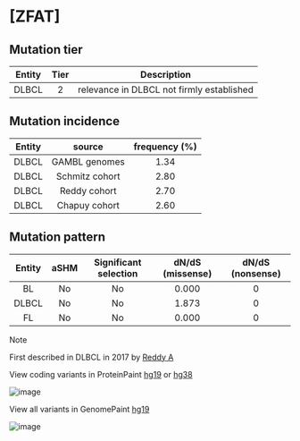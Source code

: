# [ZFAT]

## Mutation tier

|Entity|Tier|Description                              |
|:------:|:----:|-----------------------------------------|
|DLBCL |2   |relevance in DLBCL not firmly established|
## Mutation incidence

|Entity|source        |frequency (%)|
|:------:|:--------------:|:-------------:|
|DLBCL |GAMBL genomes |1.34         |
|DLBCL |Schmitz cohort|2.80         |
|DLBCL |Reddy cohort  |2.70         |
|DLBCL |Chapuy cohort |2.60         |

## Mutation pattern

|Entity|aSHM|Significant selection|dN/dS (missense)|dN/dS (nonsense)|
|:------:|:----:|:---------------------:|:----------------:|:----------------:|
|BL    |No  |No                   |0.000           |0               |
|DLBCL |No  |No                   |1.873           |0               |
|FL    |No  |No                   |0.000           |0               |


> [!NOTE]
> First described in DLBCL in 2017 by [Reddy A](https://pubmed.ncbi.nlm.nih.gov/28985567)

View coding variants in ProteinPaint [hg19](https://www.bcgsc.ca/downloads/morinlab/GAMBL/test/genes/ZFAT_protein.html)  or [hg38](https://www.bcgsc.ca/downloads/morinlab/GAMBL/test/genes/ZFAT_protein_hg38.html)

![image](../../images/proteinpaint/ZFAT_NM_020863.svg)

View all variants in GenomePaint [hg19](https://www.bcgsc.ca/downloads/morinlab/GAMBL/test/genes/ZFAT.html)

![image](../../images/proteinpaint/ZFAT.svg)
